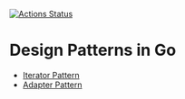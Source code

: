 [![Actions Status](https://github.com/NasSilverBullet/design-patterns-in-go/workflows/CI/badge.svg)](https://github.com/NasSilverBullet/design-patterns-in-go/actions)

# Design Patterns in Go

- [Iterator Pattern](iterator-pattern/main.go)
- [Adapter Pattern](adapter-pattern/main.go)
